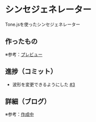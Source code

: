 # シンセジェネレーター

Tone.jsを使ったシンセジェネレーター

## 作ったもの

※参考：[プレビュー]()

## 進捗（コミット）

- 波形を変更できるようにした [#3](https://github.com/ryo-i/synth-generator/issues/3)

## 詳細（ブログ）

※参考：[作成中]()
